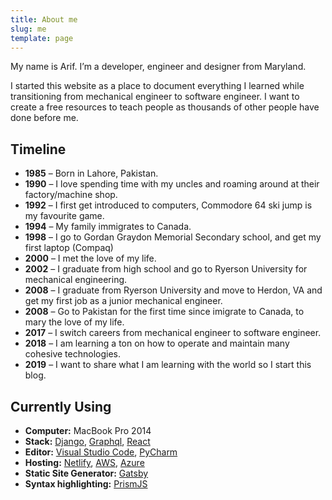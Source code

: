 ```yaml
---
title: About me
slug: me
template: page
---
```


My name is Arif. I’m a developer, engineer and designer from Maryland.

I started this website as a place to document everything I learned while transitioning from mechanical engineer to software engineer. I want to create a free resources to teach people as thousands of other people have done before me.


## Timeline

- **1985** – Born in Lahore, Pakistan.
- **1990** – I love spending time with my uncles and roaming around at their factory/machine shop.
- **1992** – I first get introduced to computers, Commodore 64 ski jump is my favourite game.
- **1994** – My family immigrates to Canada.
- **1998** – I go to Gordan Graydon Memorial Secondary school, and get my first laptop (Compaq)
- **2000** – I met the love of my life.
- **2002** – I graduate from high school and go to Ryerson University for mechanical engineering.
- **2008** – I graduate from Ryerson University and move to Herdon, VA and get my first job as a junior mechanical engineer.
- **2008** – Go to Pakistan for the first time since imigrate to Canada, to mary the love of my life.
- **2017** – I switch careers from mechanical engineer to software engineer.
- **2018** – I am learning a ton on how to operate and maintain many cohesive technologies.
- **2019** – I want to share what I am learning with the world so I start this blog.

## Currently Using

- **Computer:** MacBook Pro 2014
- **Stack:** [Django](http://prismjs.com/), [Graphql](http://prismjs.com/), [React](http://prismjs.com/)
- **Editor:** [Visual Studio Code](https://code.visualstudio.com/), [PyCharm](https://www.jetbrains.com/pycharm/)
- **Hosting:** [Netlify](https://netlify.com), [AWS](https://aws.amazon.com), [Azure](https://azure.microsoft.com/)
- **Static Site Generator:** [Gatsby](https://gatsbyjs.org)
- **Syntax highlighting:** [PrismJS](http://prismjs.com/)
